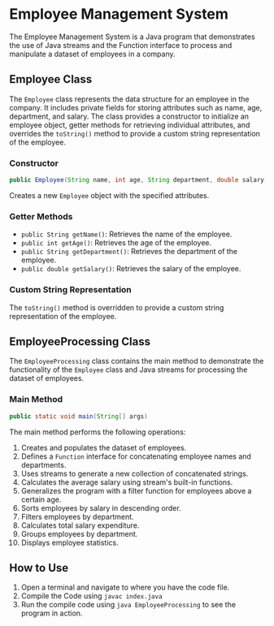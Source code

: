 # Employee Management System

The Employee Management System is a Java program that demonstrates the use of Java streams and the Function interface to process and manipulate a dataset of employees in a company.

## Employee Class

The `Employee` class represents the data structure for an employee in the company. It includes private fields for storing attributes such as name, age, department, and salary. The class provides a constructor to initialize an employee object, getter methods for retrieving individual attributes, and overrides the `toString()` method to provide a custom string representation of the employee.

### Constructor

```java
public Employee(String name, int age, String department, double salary)
```

Creates a new `Employee` object with the specified attributes.

### Getter Methods

- `public String getName()`: Retrieves the name of the employee.
- `public int getAge()`: Retrieves the age of the employee.
- `public String getDepartment()`: Retrieves the department of the employee.
- `public double getSalary()`: Retrieves the salary of the employee.

### Custom String Representation

The `toString()` method is overridden to provide a custom string representation of the employee.

## EmployeeProcessing Class

The `EmployeeProcessing` class contains the main method to demonstrate the functionality of the `Employee` class and Java streams for processing the dataset of employees.

### Main Method

```java
public static void main(String[] args)
```

The main method performs the following operations:

1. Creates and populates the dataset of employees.
2. Defines a `Function` interface for concatenating employee names and departments.
3. Uses streams to generate a new collection of concatenated strings.
4. Calculates the average salary using stream's built-in functions.
5. Generalizes the program with a filter function for employees above a certain age.
6. Sorts employees by salary in descending order.
7. Filters employees by department.
8. Calculates total salary expenditure.
9. Groups employees by department.
10. Displays employee statistics.

## How to Use

1. Open a terminal and navigate to where you have the code file.
2. Compile the Code using `javac index.java`
3. Run the compile code using `java EmployeeProcessing` to see the program in action.
